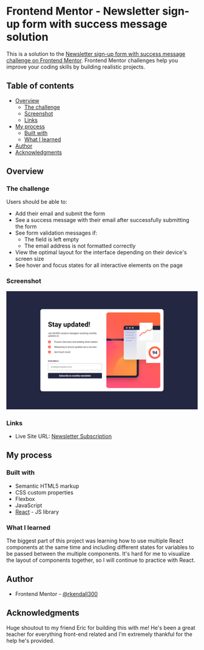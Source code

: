 # Frontend Mentor - Newsletter sign-up form with success message solution

This is a solution to the [Newsletter sign-up form with success message challenge on Frontend Mentor](https://www.frontendmentor.io/challenges/newsletter-signup-form-with-success-message-3FC1AZbNrv). Frontend Mentor challenges help you improve your coding skills by building realistic projects. 

## Table of contents

- [Overview](#overview)
  - [The challenge](#the-challenge)
  - [Screenshot](#screenshot)
  - [Links](#links)
- [My process](#my-process)
  - [Built with](#built-with)
  - [What I learned](#what-i-learned)
- [Author](#author)
- [Acknowledgments](#acknowledgments)

## Overview

### The challenge

Users should be able to:

- Add their email and submit the form
- See a success message with their email after successfully submitting the form
- See form validation messages if:
  - The field is left empty
  - The email address is not formatted correctly
- View the optimal layout for the interface depending on their device's screen size
- See hover and focus states for all interactive elements on the page

### Screenshot

![](./desktop_design.PNG)

### Links

- Live Site URL: [Newsletter Subscription](https://rkendall300.github.io/newsletter-subscription/)

## My process

### Built with

- Semantic HTML5 markup
- CSS custom properties
- Flexbox
- JavaScript
- [React](https://reactjs.org/) - JS library

### What I learned

The biggest part of this project was learning how to use multiple React components at the same time and including different states for variables to be passed between the multiple components. It's hard for me to visualize the layout of components together, so I will continue to practice with React.

## Author

- Frontend Mentor - [@rkendall300](https://www.frontendmentor.io/profile/rkendall300)

## Acknowledgments

Huge shoutout to my friend Eric for building this with me! He's been a great teacher for everything front-end related and I'm extremely thankful for the help he's provided.
